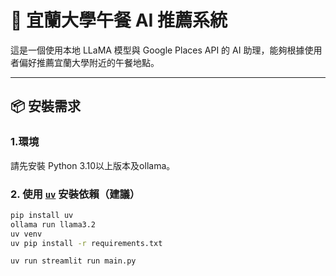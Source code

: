 # 🍱 宜蘭大學午餐 AI 推薦系統

這是一個使用本地 LLaMA 模型與 Google Places API 的 AI 助理，能夠根據使用者偏好推薦宜蘭大學附近的午餐地點。

---

## 📦 安裝需求

### 1.環境
請先安裝 Python 3.10以上版本及ollama。

### 2. 使用 [`uv`](https://github.com/astral-sh/uv) 安裝依賴（建議）
```bash
pip install uv
ollama run llama3.2
uv venv
uv pip install -r requirements.txt

uv run streamlit run main.py
